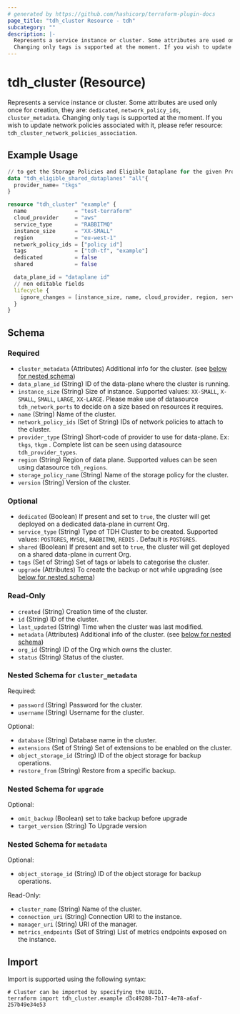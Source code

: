 ```yaml
---
# generated by https://github.com/hashicorp/terraform-plugin-docs
page_title: "tdh_cluster Resource - tdh"
subcategory: ""
description: |-
  Represents a service instance or cluster. Some attributes are used only once for creation, they are: dedicated, network_policy_ids, cluster_metadata.
  Changing only tags is supported at the moment. If you wish to update network policies associated with it, please refer resource: tdh_cluster_network_policies_association.
---
```


# tdh_cluster (Resource)

Represents a service instance or cluster. Some attributes are used only once for creation, they are: `dedicated`, `network_policy_ids`, `cluster_metadata`.
Changing only `tags` is supported at the moment. If you wish to update network policies associated with it, please refer resource: `tdh_cluster_network_policies_association`.

## Example Usage

```terraform
// to get the Storage Policies and Eligible Dataplane for the given Provider
data "tdh_eligible_shared_dataplanes" "all"{
  provider_name= "tkgs"
}

resource "tdh_cluster" "example" {
  name               = "test-terraform"
  cloud_provider     = "aws"
  service_type       = "RABBITMQ"
  instance_size      = "XX-SMALL"
  region             = "eu-west-1"
  network_policy_ids = ["policy id"]
  tags               = ["tdh-tf", "example"]
  dedicated          = false
  shared             = false

  data_plane_id = "dataplane id"
  // non editable fields
  lifecycle {
    ignore_changes = [instance_size, name, cloud_provider, region, service_type]
  }
}
```

<!-- schema generated by tfplugindocs -->
## Schema

### Required

- `cluster_metadata` (Attributes) Additional info for the cluster. (see [below for nested schema](#nestedatt--cluster_metadata))
- `data_plane_id` (String) ID of the data-plane where the cluster is running.
- `instance_size` (String) Size of instance. Supported values: `XX-SMALL`, `X-SMALL`, `SMALL`, `LARGE`, `XX-LARGE`.
Please make use of datasource `tdh_network_ports` to decide on a size based on resources it requires.
- `name` (String) Name of the cluster.
- `network_policy_ids` (Set of String) IDs of network policies to attach to the cluster.
- `provider_type` (String) Short-code of provider to use for data-plane. Ex: `tkgs`, `tkgm` . Complete list can be seen using datasource `tdh_provider_types`.
- `region` (String) Region of data plane. Supported values can be seen using datasource `tdh_regions`.
- `storage_policy_name` (String) Name of the storage policy for the cluster.
- `version` (String) Version of the cluster.

### Optional

- `dedicated` (Boolean) If present and set to `true`, the cluster will get deployed on a dedicated data-plane in current Org.
- `service_type` (String) Type of TDH Cluster to be created. Supported values: `POSTGRES`, `MYSQL`, `RABBITMQ`, `REDIS` .
 Default is `POSTGRES`.
- `shared` (Boolean) If present and set to `true`, the cluster will get deployed on a shared data-plane in current Org.
- `tags` (Set of String) Set of tags or labels to categorise the cluster.
- `upgrade` (Attributes) To create the backup or not while upgrading (see [below for nested schema](#nestedatt--upgrade))

### Read-Only

- `created` (String) Creation time of the cluster.
- `id` (String) ID of the cluster.
- `last_updated` (String) Time when the cluster was last modified.
- `metadata` (Attributes) Additional info of the cluster. (see [below for nested schema](#nestedatt--metadata))
- `org_id` (String) ID of the Org which owns the cluster.
- `status` (String) Status of the cluster.

<a id="nestedatt--cluster_metadata"></a>
### Nested Schema for `cluster_metadata`

Required:

- `password` (String) Password for the cluster.
- `username` (String) Username for the cluster.

Optional:

- `database` (String) Database name in the cluster.
- `extensions` (Set of String) Set of extensions to be enabled on the cluster.
- `object_storage_id` (String) ID of the object storage for backup operations.
- `restore_from` (String) Restore from a specific backup.


<a id="nestedatt--upgrade"></a>
### Nested Schema for `upgrade`

Optional:

- `omit_backup` (Boolean) set to take backup before upgrade
- `target_version` (String) To Upgrade version


<a id="nestedatt--metadata"></a>
### Nested Schema for `metadata`

Optional:

- `object_storage_id` (String) ID of the object storage for backup operations.

Read-Only:

- `cluster_name` (String) Name of the cluster.
- `connection_uri` (String) Connection URI to the instance.
- `manager_uri` (String) URI of the manager.
- `metrics_endpoints` (Set of String) List of metrics endpoints exposed on the instance.

## Import

Import is supported using the following syntax:

```shell
# Cluster can be imported by specifying the UUID.
terraform import tdh_cluster.example d3c49288-7b17-4e78-a6af-257b49e34e53
```
